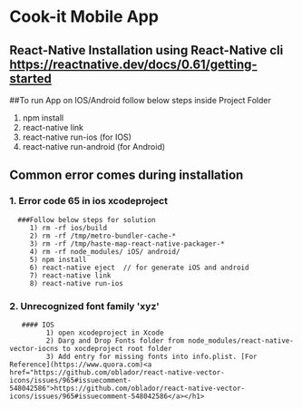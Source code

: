 # Cook-it Mobile App
  <h2>React-Native Installation using React-Native cli <a href="https://reactnative.dev/docs/0.61/getting-started" target="_blank">https://reactnative.dev/docs/0.61/getting-started</a></h2>

##To run App on IOS/Android follow below steps inside Project Folder

 1. npm install
 2. react-native link
 3. react-native run-ios (for IOS)
 4. react-native run-android (for Android)

 ## Common error comes during installation  
 ### 1. Error code 65 in ios xcodeproject
      ###Follow below steps for solution
         1) rm -rf ios/build
         2) rm -rf /tmp/metro-bundler-cache-*
         3) rm -rf /tmp/haste-map-react-native-packager-*
         4) rm -rf node_modules/ iOS/ android/
         5) npm install 
         6) react-native eject  // for generate iOS and android
         7) react-native link
         8) react-native run-ios
         
 ### 2. Unrecognized font family 'xyz'
 
       #### IOS
             1) open xcodeproject in Xcode
             2) Darg and Drop Fonts folder from node_modules/react-native-vector-iocns to xocdeproject root folder
             3) Add entry for missing fonts into info.plist. [For Reference](https://www.quora.com)<a href="https://github.com/oblador/react-native-vector-icons/issues/965#issuecomment-548042586">https://github.com/oblador/react-native-vector-icons/issues/965#issuecomment-548042586</a></h1>
